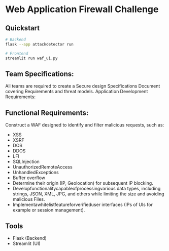 # Web Application Firewall Challenge

## Quickstart

```bash
# Backend
flask --app attackdetector run

# Frontend
streamlit run waf_ui.py
```

## Team Specifications:

All teams are required to create a Secure design Specifications Document covering Requirements and threat models.
Application Development Requirements:

## Functional Requirements:

Construct a WAF designed to identify and filter malicious requests, such as:
- XSS
- XSRF
- DOS
- DDOS
- LFI
- SQLInjection
- UnauthorizedRemoteAccess
- UnhandledExceptions
- Buffer overflow
- Determine their origin (IP, Geolocation) for subsequent IP blocking.
- Developfunctionalitycapableofprocessingvarious data types, including strings, JSON, XML, JPG, and others while limiting the size and avoiding malicious Files.
- Implementawhitelistfeatureforverifieduser interfaces (IPs of UIs for example or session management).

## Tools

- Flask (Backend)
- Streamlit (UI)
